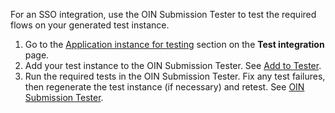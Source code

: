 For an SSO integration, use the OIN Submission Tester to test the required flows on your generated test instance.

1. Go to the [Application instance for testing](/docs/guides/submit-oin-app/saml2/main/#application-instances-for-testing) section on the **Test integration** page.
1. Add your test instance to the OIN Submission Tester. See [Add to Tester](/docs/guides/submit-oin-app/saml2/main/#add-to-tester).
1. Run the required tests in the OIN Submission Tester. Fix any test failures, then regenerate the test instance (if necessary) and retest. See [OIN Submission Tester](/docs/guides/submit-oin-app/saml2/main/#oin-submission-tester). 
